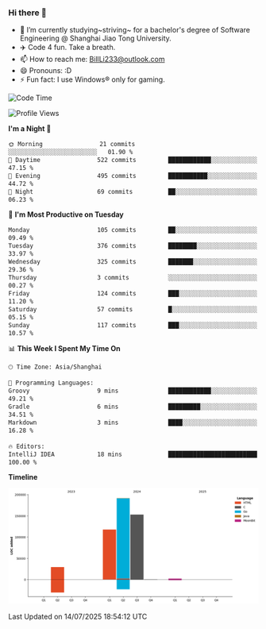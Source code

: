 ### Hi there 👋
- 🌱 I’m currently studying~striving~ for a bachelor's degree of Software Engineering @ Shanghai Jiao Tong University.
- ✈️ Code 4 fun. Take a breath.
- 📫 How to reach me: BillLi233@outlook.com
- 😄 Pronouns: :D
- ⚡ Fun fact: I use Windows® only for gaming.

<!--START_SECTION:waka-->
![Code Time](http://img.shields.io/badge/Code%20Time-440%20hrs%205%20mins-blue)

![Profile Views](http://img.shields.io/badge/Profile%20Views-0-blue)

**I'm a Night 🦉** 

```text
🌞 Morning                21 commits          ░░░░░░░░░░░░░░░░░░░░░░░░░   01.90 % 
🌆 Daytime                522 commits         ████████████░░░░░░░░░░░░░   47.15 % 
🌃 Evening                495 commits         ███████████░░░░░░░░░░░░░░   44.72 % 
🌙 Night                  69 commits          ██░░░░░░░░░░░░░░░░░░░░░░░   06.23 % 
```
📅 **I'm Most Productive on Tuesday** 

```text
Monday                   105 commits         ██░░░░░░░░░░░░░░░░░░░░░░░   09.49 % 
Tuesday                  376 commits         ████████░░░░░░░░░░░░░░░░░   33.97 % 
Wednesday                325 commits         ███████░░░░░░░░░░░░░░░░░░   29.36 % 
Thursday                 3 commits           ░░░░░░░░░░░░░░░░░░░░░░░░░   00.27 % 
Friday                   124 commits         ███░░░░░░░░░░░░░░░░░░░░░░   11.20 % 
Saturday                 57 commits          █░░░░░░░░░░░░░░░░░░░░░░░░   05.15 % 
Sunday                   117 commits         ███░░░░░░░░░░░░░░░░░░░░░░   10.57 % 
```


📊 **This Week I Spent My Time On** 

```text
🕑︎ Time Zone: Asia/Shanghai

💬 Programming Languages: 
Groovy                   9 mins              ████████████░░░░░░░░░░░░░   49.21 % 
Gradle                   6 mins              █████████░░░░░░░░░░░░░░░░   34.51 % 
Markdown                 3 mins              ████░░░░░░░░░░░░░░░░░░░░░   16.28 % 

🔥 Editors: 
IntelliJ IDEA            18 mins             █████████████████████████   100.00 % 
```

**Timeline**

![Lines of Code chart](https://raw.githubusercontent.com/GMH233/GMH233/main/assets/bar_graph.png)


 Last Updated on 14/07/2025 18:54:12 UTC
<!--END_SECTION:waka-->

<!--
**GMH233/GMH233** is a ✨ _special_ ✨ repository because its `README.md` (this file) appears on your GitHub profile.

Here are some ideas to get you started:

- 🔭 I’m currently working on ...
- 🌱 I’m currently learning ...
- 👯 I’m looking to collaborate on ...
- 🤔 I’m looking for help with ...
- 💬 Ask me about ...
- 📫 How to reach me: ...
- 😄 Pronouns: ...
- ⚡ Fun fact: ...
-->
